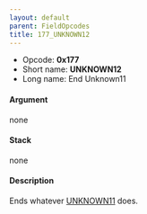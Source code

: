 ```yaml
---
layout: default
parent: FieldOpcodes
title: 177_UNKNOWN12
---
```


-   Opcode: **0x177**
-   Short name: **UNKNOWN12**
-   Long name: End Unknown11

#### Argument

none

#### Stack

none

#### Description

Ends whatever [UNKNOWN11](176_UNKNOWN11) does.
